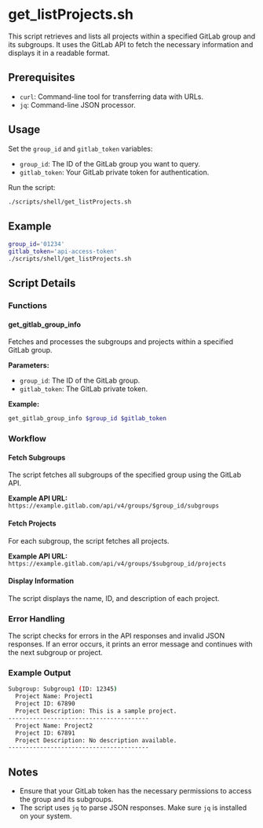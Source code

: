 # get_listProjects.sh

This script retrieves and lists all projects within a specified GitLab group and its subgroups. It uses the GitLab API to fetch the necessary information and displays it in a readable format.

## Prerequisites

- `curl`: Command-line tool for transferring data with URLs.
- `jq`: Command-line JSON processor.

## Usage

Set the `group_id` and `gitlab_token` variables:

- `group_id`: The ID of the GitLab group you want to query.
- `gitlab_token`: Your GitLab private token for authentication.

Run the script:

```sh
./scripts/shell/get_listProjects.sh
```

## Example

```sh
group_id='01234'
gitlab_token='api-access-token'
./scripts/shell/get_listProjects.sh
```

## Script Details

### Functions

#### get_gitlab_group_info

Fetches and processes the subgroups and projects within a specified GitLab group.

**Parameters:**

- `group_id`: The ID of the GitLab group.
- `gitlab_token`: The GitLab private token.

**Example:**

```sh
get_gitlab_group_info $group_id $gitlab_token
```

### Workflow

#### Fetch Subgroups

The script fetches all subgroups of the specified group using the GitLab API.

**Example API URL:** `https://example.gitlab.com/api/v4/groups/$group_id/subgroups`

#### Fetch Projects

For each subgroup, the script fetches all projects.

**Example API URL:** `https://example.gitlab.com/api/v4/groups/$subgroup_id/projects`

#### Display Information

The script displays the name, ID, and description of each project.

### Error Handling

The script checks for errors in the API responses and invalid JSON responses. If an error occurs, it prints an error message and continues with the next subgroup or project.

### Example Output

```sh
Subgroup: Subgroup1 (ID: 12345)
  Project Name: Project1
  Project ID: 67890
  Project Description: This is a sample project.
----------------------------------------
  Project Name: Project2
  Project ID: 67891
  Project Description: No description available.
----------------------------------------
```

## Notes

- Ensure that your GitLab token has the necessary permissions to access the group and its subgroups.
- The script uses `jq` to parse JSON responses. Make sure `jq` is installed on your system.

